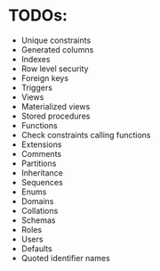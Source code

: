 # TODOs:
* Unique constraints
* Generated columns
* Indexes
* Row level security
* Foreign keys
* Triggers
* Views
* Materialized views
* Stored procedures
* Functions
* Check constraints calling functions
* Extensions
* Comments
* Partitions
* Inheritance
* Sequences
* Enums
* Domains
* Collations
* Schemas
* Roles
* Users
* Defaults
* Quoted identifier names